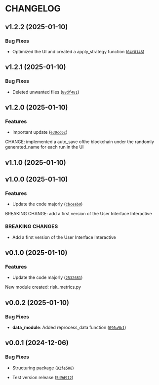# CHANGELOG


## v1.2.2 (2025-01-10)

### Bug Fixes

- Optimized the UI and created a apply_strategy function
  ([`04f8146`](https://github.com/EnzoVCode/python_project/commit/04f8146d5d430023da75b7092b1c3c598e5e6010))


## v1.2.1 (2025-01-10)

### Bug Fixes

- Deleted unwanted files
  ([`88df481`](https://github.com/EnzoVCode/python_project/commit/88df481ba4811cb2c17c208d6b191cc73b2dcd5c))


## v1.2.0 (2025-01-10)

### Features

- Important update
  ([`e30cd6c`](https://github.com/EnzoVCode/python_project/commit/e30cd6cdb16417d7fa408359935c26af63105c9a))

CHANGE: implemented a auto_save ofthe blockchain under the randomly generated_name for each run in
  the UI


## v1.1.0 (2025-01-10)


## v1.0.0 (2025-01-10)

### Features

- Update the code majorly
  ([`cbceab0`](https://github.com/EnzoVCode/python_project/commit/cbceab083d73df3de1dd8f55f697de103d5454d1))

BREAKING CHANGE: add a first version of the User Interface Interactive

### BREAKING CHANGES

- Add a first version of the User Interface Interactive


## v0.1.0 (2025-01-10)

### Features

- Update the code majorly
  ([`2532681`](https://github.com/EnzoVCode/python_project/commit/25326819acd012e029dbbd09c173cba31bcc467d))

New module created: risk_metrics.py


## v0.0.2 (2025-01-10)

### Bug Fixes

- **data_module**: Added reprocess_data function
  ([`090a9b1`](https://github.com/EnzoVCode/python_project/commit/090a9b1c77c9a7075eed2bb96c521cd7f9db18d5))


## v0.0.1 (2024-12-06)

### Bug Fixes

- Structuring package
  ([`92fe508`](https://github.com/EnzoVCode/python_project/commit/92fe50863309107a17e852d595f53128e2737d80))

- Test version release
  ([`5d9d912`](https://github.com/EnzoVCode/python_project/commit/5d9d912f6aeec6d6265f7eb62438aae47f31fa09))
